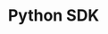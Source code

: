 ---
title: "Python SDK"
weight: 2
description: Python client SDK
icon: fa-brands fa-python
manualLink: "https://github.com/googleapis/mcp-toolbox-sdk-python"
manualLinkTarget: _blank
---